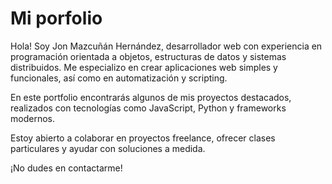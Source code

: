 # Mi porfolio

Hola! Soy Jon Mazcuñán Hernández, desarrollador web con experiencia en programación orientada a objetos, estructuras de datos y sistemas distribuidos.
Me especializo en crear aplicaciones web simples y funcionales, así como en automatización y scripting.

En este portfolio encontrarás algunos de mis proyectos destacados, realizados con tecnologías como JavaScript, Python y frameworks modernos.

Estoy abierto a colaborar en proyectos freelance, ofrecer clases particulares y ayudar con soluciones a medida.

¡No dudes en contactarme!
